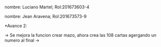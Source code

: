 nombre: Luciano Martel; Rol:201673603-4

nombre: Jean Aravena; Rol:201673573-9


*Avance 2:

-> Se mejora la funcion crear mazo, ahora crea las 108 cartas agergando un numero al final
->


